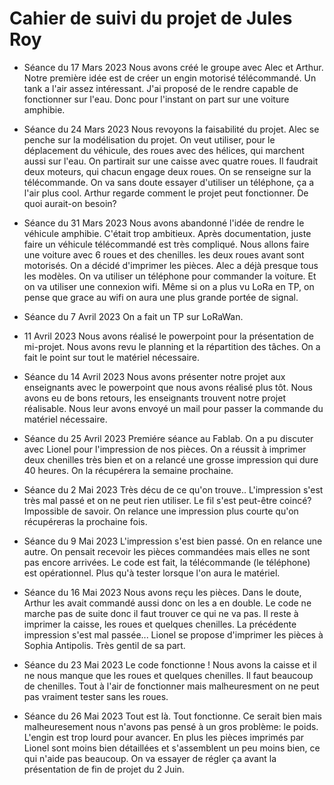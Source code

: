 # Cahier de suivi du projet de Jules Roy

* Séance du 17 Mars 2023
Nous avons créé le groupe avec Alec et Arthur. Notre première idée est de créer un engin motorisé télécommandé.
Un tank a l'air assez intéressant.
J'ai proposé de le rendre capable de fonctionner sur l'eau.
Donc pour l'instant on part sur une voiture amphibie.

* Séance du 24 Mars 2023
Nous revoyons la faisabilité du projet.
Alec se penche sur la modélisation du projet. On veut utiliser, pour le déplacement du véhicule, des roues avec des hélices, qui marchent aussi sur l'eau.
On partirait sur une caisse avec quatre roues. Il faudrait deux moteurs, qui chacun engage deux roues.
On se renseigne sur la télécommande. On va sans doute essayer d'utiliser un téléphone, ça a l'air plus cool.
Arthur regarde comment le projet peut fonctionner. De quoi aurait-on besoin?

* Séance du 31 Mars 2023
Nous avons abandonné l'idée de rendre le véhicule amphibie. C'était trop ambitieux.
Après documentation, juste faire un véhicule télécommandé est très compliqué.
Nous allons faire une voiture avec 6 roues et des chenilles. les deux roues avant sont motorisés.
On a décidé d'imprimer les pièces. Alec a déjà presque tous les modèles.
On va utiliser un téléphone pour commander la voiture.
Et on va utiliser une connexion wifi. Même si on a plus vu LoRa en TP, on pense que grace au wifi on aura une plus grande portée de signal.

* Séance du 7 Avril 2023
On a fait un TP sur LoRaWan.

* 11 Avril 2023
Nous avons réalisé le powerpoint pour la présentation de mi-projet.
Nous avons revu le planning et la répartition des tâches.
On a fait le point sur tout le matériel nécessaire.

* Séance du 14 Avril 2023
Nous avons présenter notre projet aux enseignants avec le powerpoint que nous avons réalisé plus tôt.
Nous avons eu de bons retours, les enseignants trouvent notre projet réalisable.
Nous leur avons envoyé un mail pour passer la commande du matériel nécessaire.

* Séance du 25 Avril 2023
Premiére séance au Fablab. On a pu discuter avec Lionel pour l'impression de nos pièces.
On a réussit à imprimer deux chenilles très bien et on a relancé une grosse impression qui dure 40 heures.
On la récupérera la semaine prochaine.

* Séance du 2 Mai 2023
Très décu de ce qu'on trouve.. L'impression s'est très mal passé et on ne peut rien utiliser.
Le fil s'est peut-être coincé? Impossible de savoir.
On relance une impression plus courte qu'on récupéreras la prochaine fois.

* Séance du 9 Mai 2023
L'impression s'est bien passé. On en relance une autre.
On pensait recevoir les pièces commandées mais elles ne sont pas encore arrivées.
Le code est fait, la télécommande (le téléphone) est opérationnel.
Plus qu'à tester lorsque l'on aura le matériel.

* Séance du 16 Mai 2023
Nous avons reçu les pièces. Dans le doute, Arthur les avait commandé aussi donc on les a en double.
Le code ne marche pas de suite donc il faut trouver ce qui ne va pas.
Il reste à imprimer la caisse, les roues et quelques chenilles.
La précédente impression s'est mal passée...
Lionel se propose d'imprimer les pièces à Sophia Antipolis. Très gentil de sa part.

* Séance du 23 Mai 2023
Le code fonctionne ! Nous avons la caisse et il ne nous manque que les roues et quelques chenilles.
Il faut beaucoup de chenilles.
Tout à l'air de fonctionner mais malheuresment on ne peut pas vraiment tester sans les roues.

* Séance du 26 Mai 2023
Tout est là. Tout fonctionne.
Ce serait bien mais malheuresement nous n'avons pas pensé à un gros problème: le poids.
L'engin est trop lourd pour avancer.
En plus les pièces imprimés par Lionel sont moins bien détaillées et s'assemblent un peu moins bien, ce qui n'aide pas beaucoup.
On va essayer de régler ça avant la présentation de fin de projet du 2 Juin.
















